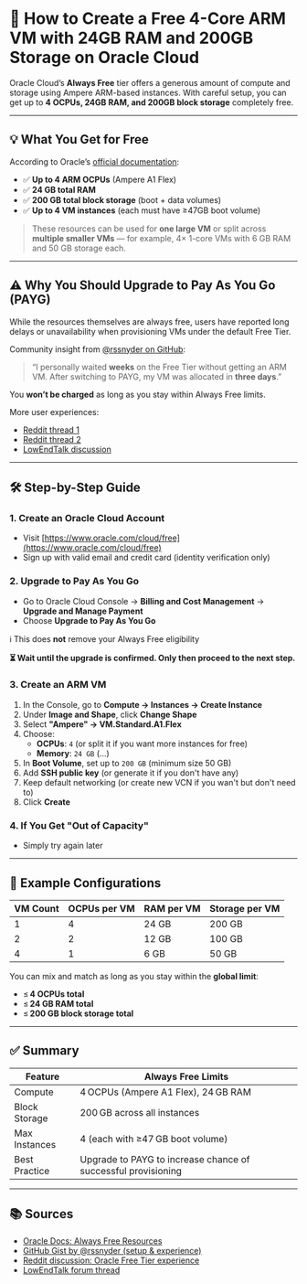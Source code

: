 # 🧰 How to Create a Free 4-Core ARM VM with 24GB RAM and 200GB Storage on Oracle Cloud

Oracle Cloud’s **Always Free** tier offers a generous amount of compute and storage using Ampere ARM-based instances. With careful setup, you can get up to **4 OCPUs, 24GB RAM, and 200GB block storage** completely free.

---

## 💡 What You Get for Free

According to Oracle’s [official documentation](https://docs.oracle.com/en-us/iaas/Content/FreeTier/freetier_topic-Always_Free_Resources.htm):

- ✅ **Up to 4 ARM OCPUs** (Ampere A1 Flex)
- ✅ **24 GB total RAM**
- ✅ **200 GB total block storage** (boot + data volumes)
- ✅ **Up to 4 VM instances** (each must have ≥47GB boot volume)

> These resources can be used for **one large VM** or split across **multiple smaller VMs** — for example, 4× 1-core VMs with 6 GB RAM and 50 GB storage each.

---

## ⚠️ Why You Should Upgrade to Pay As You Go (PAYG)

While the resources themselves are always free, users have reported long delays or unavailability when provisioning VMs under the default Free Tier.

Community insight from [@rssnyder on GitHub](https://gist.github.com/rssnyder/51e3cfedd730e7dd5f4a816143b25dbd):

> “I personally waited **weeks** on the Free Tier without getting an ARM VM. After switching to PAYG, my VM was allocated in **three days**.”

You **won’t be charged** as long as you stay within Always Free limits.

More user experiences:
- [Reddit thread 1](https://www.reddit.com/r/homelab/comments/rzyp4l/oracle_cloud_free_tier_up_to_4_arm_vms_24gb_200gb/)
- [Reddit thread 2](https://www.reddit.com/r/oraclecloud/comments/u8ol1b/free_tier_vm_not_getting_provisioned/)
- [LowEndTalk discussion](https://lowendtalk.com/discussion/160260/oracle-cloud-free-tier/p37)

---

## 🛠️ Step-by-Step Guide

### 1. Create an Oracle Cloud Account
- Visit [https://www.oracle.com/cloud/free](https://www.oracle.com/cloud/free)
- Sign up with valid email and credit card (identity verification only)

### 2. Upgrade to Pay As You Go
- Go to Oracle Cloud Console → **Billing and Cost Management** → **Upgrade and Manage Payment**
- Choose **Upgrade to Pay As You Go**

ℹ️ This does **not** remove your Always Free eligibility

**⏳ Wait until the upgrade is confirmed. Only then proceed to the next step.**

### 3. Create an ARM VM
1. In the Console, go to **Compute → Instances → Create Instance**
2. Under **Image and Shape**, click **Change Shape**
3. Select **"Ampere" → VM.Standard.A1.Flex**
4. Choose:
   - **OCPUs**: `4` (or split it if you want more instances for free)
   - **Memory**: `24 GB` (...)
5. In **Boot Volume**, set up to `200 GB` (minimum size 50 GB)
6. Add **SSH public key** (or generate it if you don't have any)
7. Keep default networking (or create new VCN if you wan't but don't need to)
8. Click **Create**

### 4. If You Get "Out of Capacity"
- Simply try again later

---

## 🧮 Example Configurations

| VM Count | OCPUs per VM | RAM per VM | Storage per VM |
|----------|--------------|------------|----------------|
| 1        | 4            | 24 GB      | 200 GB         |
| 2        | 2            | 12 GB      | 100 GB         |
| 4        | 1            | 6 GB       | 50 GB          |

You can mix and match as long as you stay within the **global limit**:
- ≤ **4 OCPUs total**
- ≤ **24 GB RAM total**
- ≤ **200 GB block storage total**

---

## ✅ Summary

| Feature              | Always Free Limits                                          |
|----------------------|-------------------------------------------------------------|
| Compute              | 4 OCPUs (Ampere A1 Flex), 24 GB RAM                         |
| Block Storage        | 200 GB across all instances                                 |
| Max Instances        | 4 (each with ≥47 GB boot volume)                            |
| Best Practice        | Upgrade to PAYG to increase chance of successful provisioning |

---

## 📚 Sources

- [Oracle Docs: Always Free Resources](https://docs.oracle.com/en-us/iaas/Content/FreeTier/freetier_topic-Always_Free_Resources.htm)
- [GitHub Gist by @rssnyder (setup & experience)](https://gist.github.com/rssnyder/51e3cfedd730e7dd5f4a816143b25dbd)
- [Reddit discussion: Oracle Free Tier experience](https://www.reddit.com/r/homelab/comments/rzyp4l/oracle_cloud_free_tier_up_to_4_arm_vms_24gb_200gb/)
- [LowEndTalk forum thread](https://lowendtalk.com/discussion/160260/oracle-cloud-free-tier/p37)
